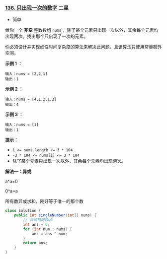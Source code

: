 ### [136. 只出现一次的数字](https://leetcode.cn/problems/single-number/) 二星

- 简单

给你一个 **非空** 整数数组 `nums` ，除了某个元素只出现一次以外，其余每个元素均出现两次。找出那个只出现了一次的元素。

你必须设计并实现线性时间复杂度的算法来解决此问题，且该算法只使用常量额外空间。

 

**示例 1 ：**

```
输入：nums = [2,2,1]
输出：1
```

**示例 2 ：**

```
输入：nums = [4,1,2,1,2]
输出：4
```

**示例 3 ：**

```
输入：nums = [1]
输出：1
```

 

**提示：**

- `1 <= nums.length <= 3 * 104`
- `-3 * 104 <= nums[i] <= 3 * 104`
- 除了某个元素只出现一次以外，其余每个元素均出现两次。



**解法一：异或**

a^a=0

0^a=a

所有数异或求和，刚好等于唯一的那个数

```java
class Solution {
    public int singleNumber(int[] nums) {
        // 异或相同数=0
        int ans = 0;
        for (int num : nums) {
            ans = ans ^ num;
        }
        return ans;
    }
}
```

